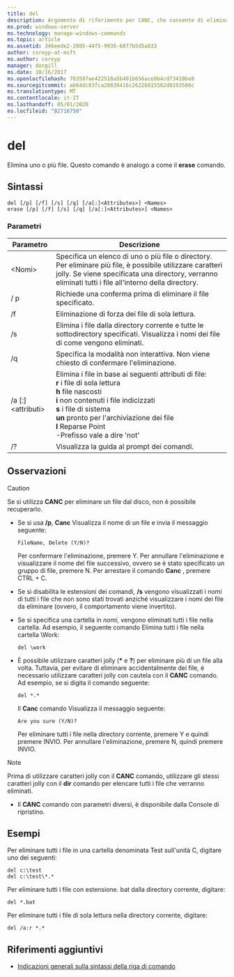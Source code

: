 ```yaml
---
title: del
description: Argomento di riferimento per CANC, che consente di eliminare uno o più file.
ms.prod: windows-server
ms.technology: manage-windows-commands
ms.topic: article
ms.assetid: 346eede2-2085-44f5-9936-6877b5d5a833
author: coreyp-at-msft
ms.author: coreyp
manager: dongill
ms.date: 10/16/2017
ms.openlocfilehash: 703597ae422518a5b401b656ace0b4cd73418be8
ms.sourcegitcommit: ab64dc83fca28039416c26226815502d0193500c
ms.translationtype: MT
ms.contentlocale: it-IT
ms.lasthandoff: 05/01/2020
ms.locfileid: "82716750"
---
```

# <a name="del"></a>del

Elimina uno o più file. Questo comando è analogo a come il **erase** comando.



## <a name="syntax"></a>Sintassi

```
del [/p] [/f] [/s] [/q] [/a[:]<Attributes>] <Names>
erase [/p] [/f] [/s] [/q] [/a[:]<Attributes>] <Names>
```

### <a name="parameters"></a>Parametri

|Parametro|Descrizione|
|---------|-----------|
|\<Nomi>|Specifica un elenco di uno o più file o directory. Per eliminare più file, è possibile utilizzare caratteri jolly. Se viene specificata una directory, verranno eliminati tutti i file all'interno della directory.|
|/ p|Richiede una conferma prima di eliminare il file specificato.|
|/f|Eliminazione di forza dei file di sola lettura.|
|/s|Elimina i file dalla directory corrente e tutte le sottodirectory specificati. Visualizza i nomi dei file di come vengono eliminati.|
|/q|Specifica la modalità non interattiva. Non viene chiesto di confermare l'eliminazione.|
|/a [:]\<attributi>|Elimina i file in base ai seguenti attributi di file:</br>**r** i file di sola lettura</br>**h** file nascosti</br>**i** non contenuti i file indicizzati</br>**s** i file di sistema</br>**un** pronto per l'archiviazione dei file</br>**l** Reparse Point</br>-Prefisso vale a dire 'not'|
|/?|Visualizza la guida al prompt dei comandi.|

## <a name="remarks"></a>Osservazioni

> [!CAUTION]
> Se si utilizza **CANC** per eliminare un file dal disco, non è possibile recuperarlo.

-   Se si usa **/p**, **Canc** Visualizza il nome di un file e invia il messaggio seguente:

    `FileName, Delete (Y/N)?`

    Per confermare l'eliminazione, premere Y. Per annullare l'eliminazione e visualizzare il nome del file successivo, ovvero se è stato specificato un gruppo di file, premere N. Per arrestare il comando **Canc** , premere CTRL + C.
- Se si disabilita le estensioni dei comandi, **/s** vengono visualizzati i nomi di tutti i file che non sono stati trovati anziché visualizzare i nomi dei file da eliminare (ovvero, il comportamento viene invertito).
- Se si specifica una cartella in *nomi*, vengono eliminati tutti i file nella cartella. Ad esempio, il seguente comando Elimina tutti i file nella cartella \Work:  
  ```
  del \work
  ```  
- È possibile utilizzare caratteri jolly (**&#42;** e **?**) per eliminare più di un file alla volta. Tuttavia, per evitare di eliminare accidentalmente dei file, è necessario utilizzare caratteri jolly con cautela con il **CANC** comando. Ad esempio, se si digita il comando seguente:  
  ```
  del *.*
  ```  
  Il **Canc** comando Visualizza il messaggio seguente:

  `Are you sure (Y/N)?`

  Per eliminare tutti i file nella directory corrente, premere Y e quindi premere INVIO. Per annullare l'eliminazione, premere N, quindi premere INVIO.

> [!NOTE]
> Prima di utilizzare caratteri jolly con il **CANC** comando, utilizzare gli stessi caratteri jolly con il **dir** comando per elencare tutti i file che verranno eliminati.

-   Il **CANC** comando con parametri diversi, è disponibile dalla Console di ripristino.

## <a name="examples"></a>Esempi

Per eliminare tutti i file in una cartella denominata Test sull'unità C, digitare uno dei seguenti:
```
del c:\test
del c:\test\*.*
```
Per eliminare tutti i file con estensione. bat dalla directory corrente, digitare:
```
del *.bat
```
Per eliminare tutti i file di sola lettura nella directory corrente, digitare:
```
del /a:r *.*
```

## <a name="additional-references"></a>Riferimenti aggiuntivi

- [Indicazioni generali sulla sintassi della riga di comando](command-line-syntax-key.md)
